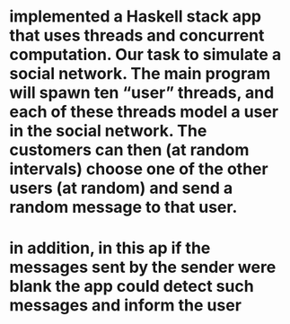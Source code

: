 # implemented a Haskell stack app that uses threads and concurrent computation. Our task to simulate a social network. The main program will spawn ten “user” threads, and each of these threads model a user in the social network. The customers can then (at random intervals) choose one of the other users (at random) and send a random message to that user.
# in addition, in this ap if the messages sent by the sender were blank the app could detect such messages and inform the user
